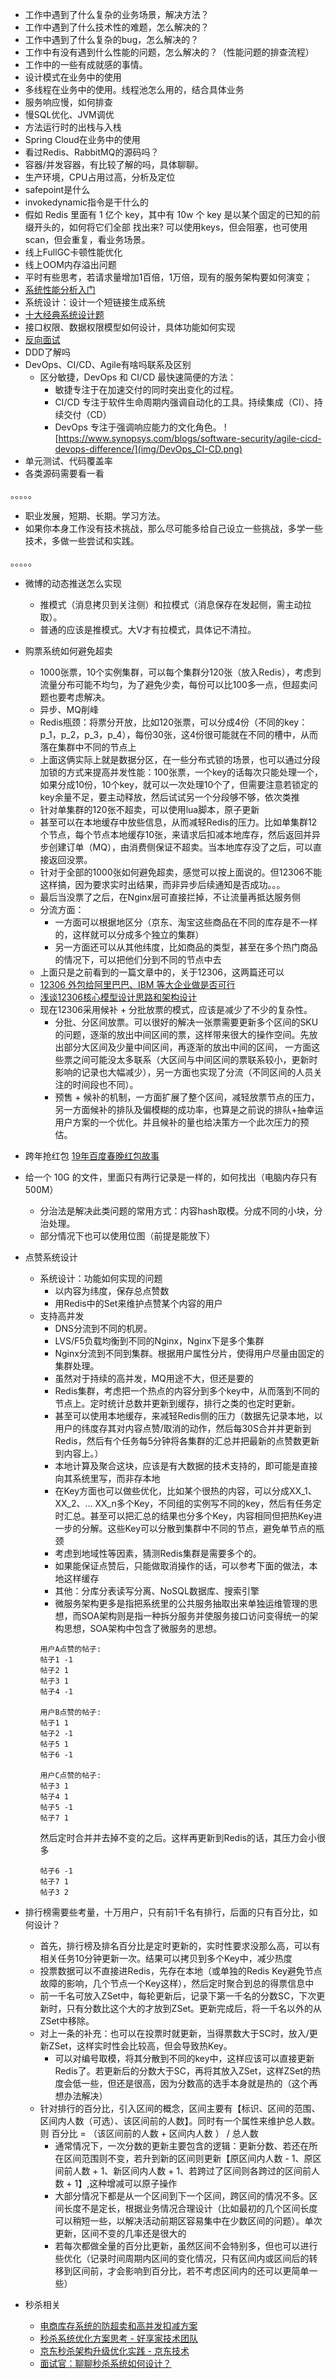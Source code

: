 - 工作中遇到了什么复杂的业务场景，解决方法？
- 工作中遇到了什么技术性的难题，怎么解决的？
- 工作中遇到了什么复杂的bug，怎么解决的？
- 工作中有没有遇到什么性能的问题，怎么解决的？（性能问题的排查流程）
- 工作中的一些有成就感的事情。
- 设计模式在业务中的使用
- 多线程在业务中的使用。线程池怎么用的，结合具体业务
- 服务响应慢，如何排查
- 慢SQL优化、JVM调优
- 方法运行时的出栈与入栈
- Spring Cloud在业务中的使用
- 看过Redis、RabbitMQ的源码吗？
- 容器/并发容器，有比较了解的吗，具体聊聊。
- 生产环境，CPU占用过高，分析及定位
- safepoint是什么
- invokedynamic指令是干什么的
- 假如 Redis 里面有 1 亿个 key，其中有 10w 个 key 是以某个固定的已知的前缀开头的，如何将它们全部 找出来? 可以使用keys，但会阻塞，也可使用scan，但会重复，看业务场景。
- 线上FullGC卡顿性能优化
- 线上OOM内存溢出问题
- 平时有些思考，若请求量增加1百倍，1万倍，现有的服务架构要如何演变；
- [系统性能分析入门](https://mp.weixin.qq.com/s/beqzPadduGPSn6hw7oF4EQ)
- 系统设计：设计一个短链接生成系统
- [十大经典系统设计题](https://xie.infoq.cn/article/4c0c9328a725a76922f6547ad)
- 接口权限、数据权限模型如何设计，具体功能如何实现
- [反向面试](https://github.com/yifeikong/reverse-interview-zh)
- DDD了解吗
- DevOps、CI/CD、Agile有啥吗联系及区别
    - 区分敏捷，DevOps 和 CI/CD 最快速简便的方法：
        - 敏捷专注于在加速交付的同时突出变化的过程。
        - CI/CD 专注于软件生命周期内强调自动化的工具。持续集成（CI）、持续交付（CD）
        - DevOps 专注于强调响应能力的文化角色。
          ![https://www.synopsys.com/blogs/software-security/agile-cicd-devops-difference/](img/DevOps_CI-CD.png)
- 单元测试、代码覆盖率
- 各类源码需要看一看

。。。。。

- 职业发展，短期、长期。学习方法。
- 如果你本身工作没有技术挑战，那么尽可能多给自己设立一些挑战，多学一些技术，多做一些尝试和实践。

。。。。。

- 微博的动态推送怎么实现
    - 推模式（消息拷贝到关注侧）和拉模式（消息保存在发起侧，需主动拉取）。
    - 普通的应该是推模式。大V才有拉模式，具体记不清拉。
- 购票系统如何避免超卖
    - 1000张票，10个实例集群，可以每个集群分120张（放入Redis），考虑到流量分布可能不均匀，为了避免少卖，每份可以比100多一点，但超卖问题也要考虑解决。
    - 异步、MQ削峰
    - Redis瓶颈：将票分开放，比如120张票，可以分成4份（不同的key：p_1，p_2，p_3，p_4），每份30张，这4份很可能就在不同的槽中，从而落在集群中不同的节点上
    - 上面这俩实际上就是数据分区，在一些分布式锁的场景，也可以通过分段加锁的方式来提高并发性能：100张票，一个key的话每次只能处理一个，如果分成10份，10个key，就可以一次处理10个了，但需要注意若锁定的key余量不足，要主动释放，然后试试另一个分段够不够，依次类推
    - 针对单集群的120张不超卖，可以使用lua脚本，原子更新
    - 甚至可以在本地缓存中放些信息，从而减轻Redis的压力。比如单集群12个节点，每个节点本地缓存10张，来请求后扣减本地库存，然后返回并异步创建订单（MQ），由消费侧保证不超卖。当本地库存没了之后，可以直接返回没票。
    - 针对于全部的1000张如何避免超卖，感觉可以按上面说的。但12306不能这样搞，因为要求实时出结果，而非异步后续通知是否成功。。。
    - 最后当没票了之后，在Nginx层可直接拦掉，不让流量再抵达服务侧
    - 分流方面：
        - 一方面可以根据地区分（京东、淘宝这些商品在不同的库存是不一样的，这样就可以分成多个独立的集群）
        - 另一方面还可以从其他纬度，比如商品的类型，甚至在多个热门商品的情况下，可以把他们分到不同的节点中去
    - 上面只是之前看到的一篇文章中的，关于12306，这两篇还可以
    - [12306 外包给阿里巴巴、IBM 等大企业做是否可行](https://www.zhihu.com/question/22451397/answer/21426532)
    - [浅谈12306核心模型设计思路和架构设计](https://blog.csdn.net/huangshulang1234/article/details/78548485)
    - 现在12306采用候补 + 分批放票的模式，应该是减少了不少的复杂性。
        - 分批、分区间放票。可以很好的解决一张票需要更新多个区间的SKU的问题，逐渐的放出中间区间的票，这样带来很大的操作空间。先放出部分大区间及少量中间区间，再逐渐的放出中间的区间，
          一方面这些票之间可能没太多联系（大区间与中间区间的票联系较小，更新时影响的记录也大幅减少），另一方面也实现了分流（不同区间的人员关注的时间段也不同）。
        - 预售 + 候补的机制，一方面扩展了整个区间，减轻放票节点的压力，另一方面候补的排队及偏模糊的成功率，也算是之前说的排队+抽幸运用户方案的一个优化。并且候补的量也给决策方一个此次压力的预估。
- 跨年抢红包 [19年百度春晚红包故事](https://mp.weixin.qq.com/s/W9Nbq64v9doYPxcCLBsqNQ)
- 给一个 10G 的文件，里面只有两行记录是一样的，如何找出（电脑内存只有 500M）
    - 分治法是解决此类问题的常用方式：内容hash取模。分成不同的小块，分治处理。
    - 部分情况下也可以使用位图（前提是能放下）
- 点赞系统设计
    - 系统设计：功能如何实现的问题
        - 以内容为纬度，保存总点赞数
        - 用Redis中的Set来维护点赞某个内容的用户
    - 支持高并发
        - DNS分流到不同的机房。
        - LVS/F5负载均衡到不同的Nginx，Nginx下是多个集群
        - Nginx分流到不同到集群。根据用户属性分片，使得用户尽量由固定的集群处理。
        - 虽然对于持续的高并发，MQ用途不大，但还是要的
        - Redis集群，考虑把一个热点的内容分到多个key中，从而落到不同的节点上。定时统计总数并更新到缓存，排行之类的也定时更新。
        - 甚至可以使用本地缓存，来减轻Redis侧的压力（数据先记录本地，以用户的纬度存其对内容点赞/取消的动作，然后每30S合并并更新到Redis，然后有个任务每5分钟将各集群的汇总并把最新的点赞数更新到内容上。）
        - 本地计算及聚合这块，应该是有大数据的技术支持的，即可能是直接向其系统里写，而非存本地
        - 在Key方面也可以做些优化，比如某个很热的内容，可以分成XX_1、XX_2、...
          XX_n多个Key，不同组的实例写不同的key，然后有任务定时汇总。甚至可以把汇总的结果也分多个Key，内容相同但把热Key进一步的分解。这些Key可以分散到集群中不同的节点，避免单节点的瓶颈
        - 考虑到地域性等因素，猜测Redis集群是需要多个的。
        - 如果能保证点赞后，只能做取消操作的话，可以参考下面的做法，本地这样缓存
        - 其他：分库分表读写分离、NoSQL数据库、搜索引擎
        - 微服务架构更多是指把系统里的公共服务抽取出来单独运维管理的思想，而SOA架构则是指一种拆分服务并使服务接口访问变得统一的架构思想，SOA架构中包含了微服务的思想。
      ```
      用户A点赞的帖子:
      帖子1 -1 
      帖子2 1 
      帖子3 1 
      帖子4 -1

      用户B点赞的帖子:
      帖子1 1 
      帖子2 -1 
      帖子5 1 
      帖子6 -1

      用户C点赞的帖子:
      帖子3 1 
      帖子4 1 
      帖子5 -1 
      帖子7 1
      ```
      然后定时合并并去掉不变的之后。这样再更新到Redis的话，其压力会小很多
      ```
      帖子6 -1
      帖子7 1
      帖子3 2
      ```
- 排行榜需要些考量，十万用户，只有前1千名有排行，后面的只有百分比，如何设计？
    - 首先，排行榜及排名百分比是定时更新的，实时性要求没那么高，可以有相关任务10分钟更新一次。结果可以拷贝到多个Key中，减少热度
    - 投票数据可以不直接进Redis，先存在本地（或单独的Redis Key避免节点故障的影响，几个节点一个Key这样），然后定时聚合到总的得票信息中
    - 前一千名可放入ZSet中，每轮更新后，记录下第一千名的分数SC，下次更新时，只有分数比这个大的才放到ZSet。更新完成后，将一千名以外的从ZSet中移除。
    - 对上一条的补充：也可以在投票时就更新，当得票数大于SC时，放入/更新ZSet，这样实时性会比较高，但会导致热Key。
        - 可以对编号取模，将其分散到不同的key中，这样应该可以直接更新Redis了。若更新后的分数大于SC，再将其放入ZSet，这样ZSet的热度会低一些，但还是很高，因为分数高的选手本身就是热的（这个再想办法解决）
    - 针对排行的百分比，引入区间的概念，区间主要有【标识、区间的范围、区间内人数（可选）、该区间前的人数】。同时有一个属性来维护总人数。则 百分比 = （该区间前的人数 + 区间内人数
      ） / 总人数
        - 通常情况下，一次分数的更新主要包含的逻辑：更新分数、若还在所在区间范围则不变，若升到新的区间则更新【原区间内人数 - 1、原区间前人数 + 1、新区间内人数 +
          1、若跨过了区间则各跨过的区间前人数 + 1】,这种增减可以原子操作
        - 大部分情况下都是从一个区间到下一个区间，跨区间的情况不多。区间长度不是定长，根据业务情况合理设计（比如最初的几个区间长度可以稍短一些，以解决活动前期区容易集中在少数区间的问题）。单次更新，区间不变的几率还是很大的
        - 若每次都做全量的百分比更新，虽然区间不会特别多，但也可以进行些优化（记录时间周期内区间的变化情况，只有区间内或区间后的转移到区间前，才会影响到百分比，若不考虑区间内的还可以更简单一些）

- 秒杀相关
    - [电商库存系统的防超卖和高并发扣减方案](https://mp.weixin.qq.com/s/XvmQQ1_EtXKTm8J0k3K63Q)
    - [秒杀系统优化方案思考 - 好享家技术团队](https://mp.weixin.qq.com/s/4u-gUzfQC3wA68QyA-1e0A)
    - [京东秒杀架构升级优化实践 - 京东技术](https://mp.weixin.qq.com/s/bo46q8ohuk78fqXJTaQavQ)
    - [面试官：聊聊秒杀系统如何设计？](https://mp.weixin.qq.com/s/nIQHIH5R6BcQaVuYPzOwFg)

